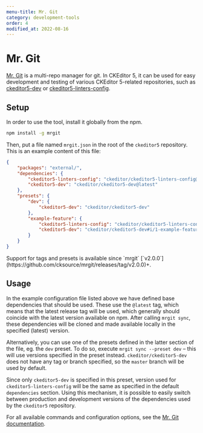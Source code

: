 ```yaml
---
menu-title: Mr. Git
category: development-tools
order: 4
modified_at: 2022-08-16
---
```


# Mr. Git

[Mr. Git](https://github.com/cksource/mrgit) is a multi-repo manager for git. In CKEditor 5, it can be used for easy development and testing of various CKEditor&nbsp;5-related repositories, such as [ckeditor5-dev](https://github.com/ckeditor/ckeditor5-dev) or [ckeditor5-linters-config](https://github.com/ckeditor/ckeditor5-linters-config).

## Setup

In order to use the tool, install it globally from the npm.

```bash
npm install -g mrgit
```

Then, put a file named `mrgit.json` in the root of the `ckeditor5` repository. This is an example content of this file:

```json
{
	"packages": "external/",
	"dependencies": {
		"ckeditor5-linters-config": "ckeditor/ckeditor5-linters-config@latest",
		"ckeditor5-dev": "ckeditor/ckeditor5-dev@latest"
	},
	"presets": {
		"dev": {
			"ckeditor5-dev": "ckeditor/ckeditor5-dev"
		},
		"example-feature": {
			"ckeditor5-linters-config": "ckeditor/ckeditor5-linters-config#i/1-example-feature",
			"ckeditor5-dev": "ckeditor/ckeditor5-dev#i/1-example-feature"
		}
	}
}
```

<info-box>
    Support for tags and presets is available since `mrgit` [`v2.0.0`](https://github.com/cksource/mrgit/releases/tag/v2.0.0)+.
</info-box>

## Usage

In the example configuration file listed above we have defined base dependencies that should be used. These use the `@latest` tag, which means that the latest release tag will be used, which generally should coincide with the latest version available on npm. After calling `mrgit sync`, these dependencies will be cloned and made available locally in the specified (latest) version.

Alternatively, you can use one of the presets defined in the latter section of the file, eg. the `dev` preset. To do so, execute `mrgit sync --preset dev` &ndash; this will use versions specified in the preset instead. `ckeditor/ckeditor5-dev` does not have any tag or branch specified, so the `master` branch will be used by default.

Since only `ckeditor5-dev` is specified in this preset, version used for `ckeditor5-linters-config` will be the same as specified in the default `dependencies` section. Using this mechanism, it is possible to easily switch between production and development versions of the dependencies used by the `ckeditor5` repository.

For all available commands and configuration options, see the [Mr. Git documentation](https://github.com/cksource/mrgit#mr-git).
